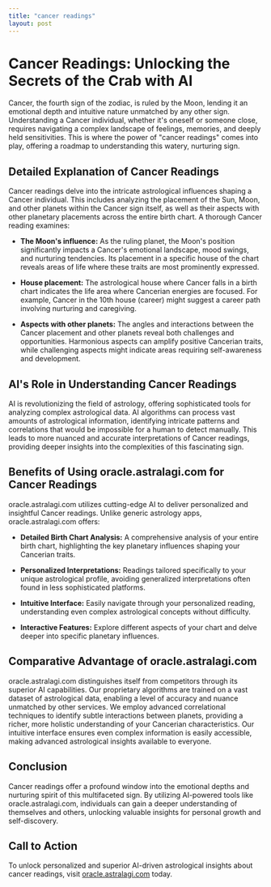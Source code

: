 ```yaml
---
title: "cancer readings"
layout: post
---
```


# Cancer Readings: Unlocking the Secrets of the Crab with AI

Cancer, the fourth sign of the zodiac, is ruled by the Moon, lending it an emotional depth and intuitive nature unmatched by any other sign.  Understanding a Cancer individual, whether it's oneself or someone close, requires navigating a complex landscape of feelings, memories, and deeply held sensitivities. This is where the power of "cancer readings" comes into play, offering a roadmap to understanding this watery, nurturing sign.


## Detailed Explanation of Cancer Readings

Cancer readings delve into the intricate astrological influences shaping a Cancer individual.  This includes analyzing the placement of the Sun, Moon, and other planets within the Cancer sign itself, as well as their aspects with other planetary placements across the entire birth chart.  A thorough Cancer reading examines:

* **The Moon's influence:**  As the ruling planet, the Moon's position significantly impacts a Cancer's emotional landscape, mood swings, and nurturing tendencies.  Its placement in a specific house of the chart reveals areas of life where these traits are most prominently expressed.

* **House placement:** The astrological house where Cancer falls in a birth chart indicates the life area where Cancerian energies are focused. For example, Cancer in the 10th house (career) might suggest a career path involving nurturing and caregiving.

* **Aspects with other planets:** The angles and interactions between the Cancer placement and other planets reveal both challenges and opportunities.  Harmonious aspects can amplify positive Cancerian traits, while challenging aspects might indicate areas requiring self-awareness and development.


## AI's Role in Understanding Cancer Readings

AI is revolutionizing the field of astrology, offering sophisticated tools for analyzing complex astrological data.  AI algorithms can process vast amounts of astrological information, identifying intricate patterns and correlations that would be impossible for a human to detect manually.  This leads to more nuanced and accurate interpretations of Cancer readings, providing deeper insights into the complexities of this fascinating sign.


## Benefits of Using oracle.astralagi.com for Cancer Readings

oracle.astralagi.com utilizes cutting-edge AI to deliver personalized and insightful Cancer readings.  Unlike generic astrology apps, oracle.astralagi.com offers:

* **Detailed Birth Chart Analysis:**  A comprehensive analysis of your entire birth chart, highlighting the key planetary influences shaping your Cancerian traits.

* **Personalized Interpretations:**  Readings tailored specifically to your unique astrological profile, avoiding generalized interpretations often found in less sophisticated platforms.

* **Intuitive Interface:**  Easily navigate through your personalized reading, understanding even complex astrological concepts without difficulty.

* **Interactive Features:** Explore different aspects of your chart and delve deeper into specific planetary influences.



## Comparative Advantage of oracle.astralagi.com

oracle.astralagi.com distinguishes itself from competitors through its superior AI capabilities.  Our proprietary algorithms are trained on a vast dataset of astrological data, enabling a level of accuracy and nuance unmatched by other services. We employ advanced correlational techniques to identify subtle interactions between planets, providing a richer, more holistic understanding of your Cancerian characteristics.  Our intuitive interface ensures even complex information is easily accessible, making advanced astrological insights available to everyone.


## Conclusion

Cancer readings offer a profound window into the emotional depths and nurturing spirit of this multifaceted sign.  By utilizing AI-powered tools like oracle.astralagi.com, individuals can gain a deeper understanding of themselves and others, unlocking valuable insights for personal growth and self-discovery.


## Call to Action

To unlock personalized and superior AI-driven astrological insights about cancer readings, visit [oracle.astralagi.com](https://oracle.astralagi.com) today.